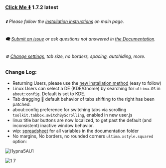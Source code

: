 
### [Click Me ⬇️](https://github.com/soulhotel/FF-ULTIMA/releases/download/1.7.2/ffultima1.7.2.zip) 1.7.2 latest

###### ⬇️ Please follow the [installation instructions](https://github.com/soulhotel/FF-ULTIMA#installation) on main page.

###### 🗨️ [Submit an issue](https://github.com/soulhotel/FF-ULTIMA/issues/new/choose) or ask questions not answered in [the Documentation](https://github.com/soulhotel/FF-ULTIMA/tree/main/doc).

###### ⚙️ [Change settings](https://github.com/soulhotel/FF-ULTIMA/blob/main/doc/Modification.md), tab size, no borders, spacing, autohiding, more.



### Change Log:
- Returning Users, please use the [new installation method](https://github.com/soulhotel/FF-ULTIMA/blob/main/README.md#installation) (easy to follow)
- Linux Users can select a DE (KDE/Gnome) by searching for `ultima.OS` in `about:config`. Default is set to KDE.
- Tab dragging 🚧 default behavior of tabs shifting to the right has been patched.
- about:config preference for switching tabs via scrolling `toolkit.tabbox.switchByScrolling`, enabled in new user.js
- linux title bar buttons are now localized, to get past the default (and inconsistent) inactive window behavior.
- wip: [spreadsheet](https://github.com/soulhotel/FF-ULTIMA/blob/main/doc/spreadsheet-all-ultima-variables.md) for all variables in the documentation folder
- No margins, No borders, no rounded corners `ultima.xstyle.squared` option:

![l1ypna5AU1](https://github.com/soulhotel/FF-ULTIMA/assets/155501797/51c5733d-b394-4a88-a0aa-4a643d03a82c)

![1 7](https://github.com/soulhotel/FF-ULTIMA/assets/155501797/ed741f9f-cac6-4339-8913-a697a8b3ade9)
